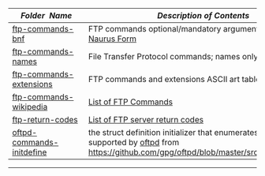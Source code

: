 |&nbsp;&nbsp;&nbsp;&nbsp;_Folder&nbsp;&nbsp;Name_&nbsp;&nbsp;&nbsp;&nbsp;| _Description of Contents_
|:----------------|--------------------------------------------------------------------------------------------------------------------------------------------------------
| [ftp-commands-bnf](ftp-commands-bnf) |  FTP commands optional/mandatory arguments in [Bach-Naurus Form](https://wikipedia.org/wiki/Backus%E2%80%93Naur_form) 
| [ftp-commands-names](ftp-commands-names) |  File Transfer Protocol commands; names only, one per line 
| [ftp-commands-extensions](ftp-commands-extensions) |  FTP commands and extensions ASCII art table [RFC5797](https://tool.ietf.org/html/rfc5797) 
| [ftp-commands-wikipedia](ftp-commands-wikipedia) |  [List of FTP Commands](https://wikipedia.org/wiki/List_of_FTP_commands) 
| [ftp-return-codes](ftp-return-codes) |  [List of FTP server return codes](https://wikipedia.org/wiki/List_of_FTP_server_return_codes) 
| [oftpd-commands-initdefine](oftpd-commands-initdefine) |  the struct definition initializer that enumerates commands supported by [oftpd](https://www.time-travellers.org/oftpd) from <https://github.com/gpg/oftpd/blob/master/src/ftp_command.c> 

* * *

